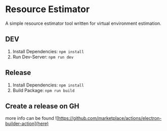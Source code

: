 # Resource Estimator

A simple resource estimator tool written for virtual environment estimation.

## DEV

1. Install Dependencies: `npm install`
2. Run Dev-Server: `npm run dev`

## Release

1. Install Dependencies: `npm install`
2. Build Package: `npm run build`

## Create a release on GH

more info can be found ![https://github.com/marketplace/actions/electron-builder-action](here)
